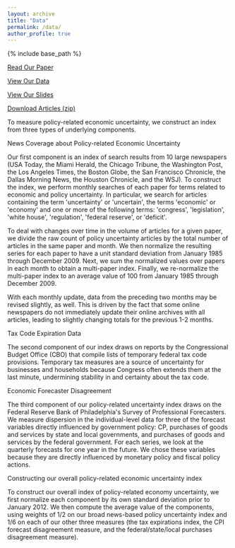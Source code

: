 ```yaml
---
layout: archive
title: "Data"
permalink: /data/
author_profile: true
---
```


{% include base_path %}

<a href="https://stockjumpswebsite.github.io/stockjumps/files/paper1.pdf" target="_blank">Read Our Paper</a> 

<a href="https://www.google.com/sheets/about/" target="_blank">View Our Data</a>  

<a href="https://www.google.com/slides/about/" target="_blank">View Our Slides</a>  

<a href="https://github.com/stockjumpswebsite/stockjumps/blob/master/_pages/files/articles_1.zip?raw=true">Download Articles (zip)</a>

To measure policy-related economic uncertainty, we construct an index from three types of underlying components.

News Coverage about Policy-related Economic Uncertainty

Our first component is an index of search results from 10 large newspapers (USA Today, the Miami Herald, the Chicago Tribune, the Washington Post, the Los Angeles Times, the Boston Globe, the San Francisco Chronicle, the Dallas Morning News, the Houston Chronicle, and the WSJ). To construct the index, we perform monthly searches of each paper for terms related to economic and policy uncertainty. In particular, we search for articles containing the term 'uncertainty' or 'uncertain', the terms 'economic' or 'economy' and one or more of the following terms: 'congress', 'legislation', 'white house', 'regulation', 'federal reserve', or 'deficit'.

To deal with changes over time in the volume of articles for a given paper, we divide the raw count of policy uncertainty articles by the total number of articles in the same paper and month. We then normalize the resulting series for each paper to have a unit standard deviation from January 1985 through December 2009. Next, we sum the normalized values over papers in each month to obtain a multi-paper index. Finally, we re-normalize the multi-paper index to an average value of 100 from January 1985 through December 2009.

With each monthly update, data from the preceding two months may be revised slightly, as well. This is driven by the fact that some online newspapers do not immediately update their online archives with all articles, leading to slightly changing totals for the previous 1-2 months.

Tax Code Expiration Data

The second component of our index draws on reports by the Congressional Budget Office (CBO) that compile lists of temporary federal tax code provisions. Temporary tax measures are a source of uncertainty for businesses and households because Congress often extends them at the last minute, undermining stability in and certainty about the tax code.

Economic Forecaster Disagreement

The third component of our policy-related uncertainty index draws on the Federal Reserve Bank of Philadelphia's Survey of Professional Forecasters. We measure dispersion in the individual-level data for three of the forecast variables directly influenced by government policy: CP, purchases of goods and services by state and local governments, and purchases of goods and services by the federal government. For each series, we look at the quarterly forecasts for one year in the future. We chose these variables because they are directly influenced by monetary policy and fiscal policy actions.

Constructing our overall policy-related economic uncertainty index

To construct our overall index of policy-related economy uncertainty, we first normalize each component by its own standard deviation prior to January 2012. We then compute the average value of the components, using weights of 1/2 on our broad news-based policy uncertainty index and 1/6 on each of our other three measures (the tax expirations index, the CPI forecast disagreement measure, and the federal/state/local purchases disagreement measure).
